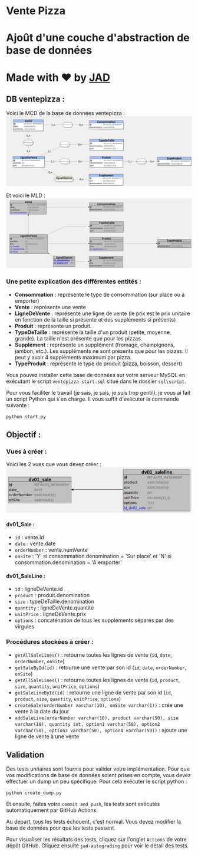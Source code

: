 # Vente Pizza

# Ajoût d'une couche d'abstraction de base de données

# Made with ❤️ by [JAD](mailto:jeanaymeric@gmail.com)

## DB ventepizza :

Voici le MCD de la base de données ventepizza :
![MCD de vente pizza](./img/mcd-pizzasale-start.png)

Et voici le MLD :
![MCD de vente pizza](./img/mld-pizzasale-start.png)

### Une petite explication des différentes entités :

- **Consommation** : représente le type de consommation (sur place ou à emporter)
- **Vente** : représente une vente
- **LigneDeVente** : représente une ligne de vente (le prix est le prix unitaire en fonction de la taille si présente et
  des suppléments si présents)
- **Produit** : représente un produit.
- **TypeDeTaille** : représente la taille d'un produit (petite, moyenne, grande). La taille n'est présente que pour les
  pizzas.
- **Supplément** : représente un supplément (fromage, champignons, jambon, etc.). Les suppléments ne sont présents que
  pour les pizzas. Il peut y avoir 4 suppléments maximum par pizza.
- **TypeProduit** : représente le type de produit (pizza, boisson, dessert)

Vous pouvez installer cette base de données sur votre serveur MySQL en exécutant le script `ventepizza-start.sql` situé
dans le dossier `sql\script`.

Pour vous faciliter le travail (je sais, je sais, je suis trop gentil), je vous ai fait un script Python qui s'en
charge. Il vous suffit d'exécuter la commande suivante :

```shell
python start.py
```

## Objectif :

### Vues à créer :

Voici les 2 vues que vous devez créer :
![vues à créer](./img/dv01-views.png)

#### dv01_Sale :

- `id` : vente.id
- `date` : vente.date
- `orderNumber` : vente.numVente
- `onSite` : 'Y' si consommation.denomination = 'Sur place' et 'N' si consommation.denomination = 'A emporter'

#### dv01_SaleLine :

- `id` : ligneDeVente.id
- `product` : produit.denomination
- `size` : typeDeTaille.denomination
- `quantity` : ligneDeVente.quantite
- `unitPrice` : ligneDeVente.prix
- `options` : concaténation de tous les suppléments séparés par des virgules

### Procédures stockées à créer :

- `getAllSaleLines()` : retourne toutes les lignes de vente (`id`, `date`, `orderNumber`, `onSite`)
- `getSaleById(id)` : retourne une vente par son id (`id`, `date`, `orderNumber`, `onSite`)
- `getAllSaleLines()` : retourne toutes les lignes de
  vente (`id`, `product`, `size`, `quantity`, `unitPrice`, `options`)
- `getSaleLineById(id)` : retourne une ligne de vente par son
  id (`id`, `product`, `size`, `quantity`, `unitPrice`, `options`)
- `createSale(orderNumber varchar(10), onSite varchar(1))` : crée une vente à la date du jour
- `addSaleLine(orderNumber varchar(10), product varchar(50), size varchar(10), quantity int, option1 varchar(50), option2 varchar(50), option3 varchar(50), option4 varchar(50))` :
  ajoute une ligne de vente à une vente

## Validation

Des tests unitaires sont fournis pour valider votre implémentation.
Pour que vos modifications de base de données soient prises en compte, vous devez effectuer un dump un peu spécifique.
Pour cela exécuter le script python :

```shell
python create_dump.py
```

Et ensuite, faîtes votre `commit and push`, les tests sont exécutés automatiquement par GitHub Actions.

Au départ, tous les tests échouent, c'est normal. Vous devez modifier la base de données pour que les tests passent.

Pour visualiser les résultats des tests, cliquez sur l'onglet `Actions` de votre dépôt GitHub.
Cliquez ensuite `jad-autograding` pour voir le détail des tests.
